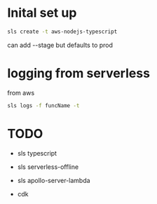 # Inital set up

```bash
sls create -t aws-nodejs-typescript
```

can add --stage but defaults to prod

# logging from serverless

from aws

```bash
sls logs -f funcName -t
```

# TODO

- sls typescript
- sls serverless-offline
- sls apollo-server-lambda

- cdk
